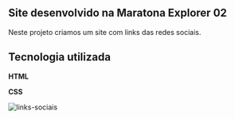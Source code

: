 ## Site desenvolvido na Maratona Explorer 02
Neste projeto criamos um site com links das redes sociais.

## Tecnologia utilizada
**HTML**

**CSS**



![links-sociais](https://user-images.githubusercontent.com/82118386/181779027-3918c5d9-d163-4c12-b0c2-c68d2ff8f719.png)


